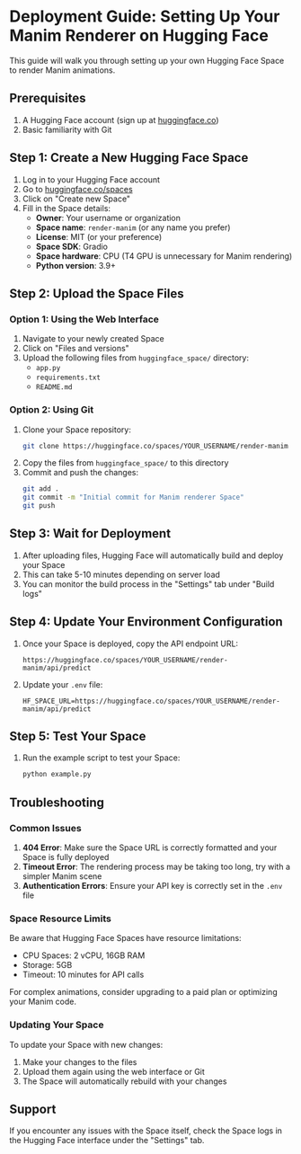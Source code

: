 # Deployment Guide: Setting Up Your Manim Renderer on Hugging Face

This guide will walk you through setting up your own Hugging Face Space to render Manim animations.

## Prerequisites

1. A Hugging Face account (sign up at [huggingface.co](https://huggingface.co/join))
2. Basic familiarity with Git

## Step 1: Create a New Hugging Face Space

1. Log in to your Hugging Face account
2. Go to [huggingface.co/spaces](https://huggingface.co/spaces)
3. Click on "Create new Space"
4. Fill in the Space details:
   - **Owner**: Your username or organization
   - **Space name**: `render-manim` (or any name you prefer)
   - **License**: MIT (or your preference)
   - **Space SDK**: Gradio
   - **Space hardware**: CPU (T4 GPU is unnecessary for Manim rendering)
   - **Python version**: 3.9+

## Step 2: Upload the Space Files

### Option 1: Using the Web Interface

1. Navigate to your newly created Space
2. Click on "Files and versions"
3. Upload the following files from `huggingface_space/` directory:
   - `app.py`
   - `requirements.txt`
   - `README.md`

### Option 2: Using Git

1. Clone your Space repository:
   ```bash
   git clone https://huggingface.co/spaces/YOUR_USERNAME/render-manim
   ```
2. Copy the files from `huggingface_space/` to this directory
3. Commit and push the changes:
   ```bash
   git add .
   git commit -m "Initial commit for Manim renderer Space"
   git push
   ```

## Step 3: Wait for Deployment

1. After uploading files, Hugging Face will automatically build and deploy your Space
2. This can take 5-10 minutes depending on server load
3. You can monitor the build process in the "Settings" tab under "Build logs"

## Step 4: Update Your Environment Configuration

1. Once your Space is deployed, copy the API endpoint URL:
   ```
   https://huggingface.co/spaces/YOUR_USERNAME/render-manim/api/predict
   ```
2. Update your `.env` file:
   ```
   HF_SPACE_URL=https://huggingface.co/spaces/YOUR_USERNAME/render-manim/api/predict
   ```

## Step 5: Test Your Space

1. Run the example script to test your Space:
   ```bash
   python example.py
   ```
   
## Troubleshooting

### Common Issues

1. **404 Error**: Make sure the Space URL is correctly formatted and your Space is fully deployed
2. **Timeout Error**: The rendering process may be taking too long, try with a simpler Manim scene
3. **Authentication Errors**: Ensure your API key is correctly set in the `.env` file

### Space Resource Limits

Be aware that Hugging Face Spaces have resource limitations:
- CPU Spaces: 2 vCPU, 16GB RAM
- Storage: 5GB
- Timeout: 10 minutes for API calls

For complex animations, consider upgrading to a paid plan or optimizing your Manim code.

### Updating Your Space

To update your Space with new changes:
1. Make your changes to the files
2. Upload them again using the web interface or Git
3. The Space will automatically rebuild with your changes

## Support

If you encounter any issues with the Space itself, check the Space logs in the Hugging Face interface under the "Settings" tab.